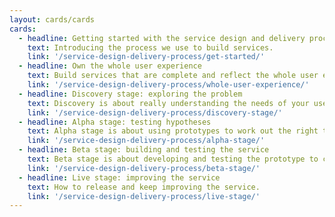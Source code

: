 ```yaml
---
layout: cards/cards
cards:
  - headline: Getting started with the service design and delivery process
    text: Introducing the process we use to build services.
    link: '/service-design-delivery-process/get-started/'
  - headline: Own the whole user experience
    text: Build services that are complete and reflect the whole user experience.
    link: '/service-design-delivery-process/whole-user-experience/'
  - headline: Discovery stage: exploring the problem
    text: Discovery is about really understanding the needs of your users.
    link: '/service-design-delivery-process/discovery-stage/'
  - headline: Alpha stage: testing hypotheses
    text: Alpha stage is about using prototypes to work out the right thing to build.
    link: '/service-design-delivery-process/alpha-stage/'
  - headline: Beta stage: building and testing the service
    text: Beta stage is about developing and testing the prototype to check it meets the user needs.
    link: '/service-design-delivery-process/beta-stage/'
  - headline: Live stage: improving the service
    text: How to release and keep improving the service.
    link: '/service-design-delivery-process/live-stage/'
---
```

